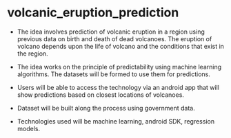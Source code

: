 # volcanic_eruption_prediction

- The idea involves prediction of volcanic eruption in a region using previous data on birth and death of dead volcanoes. The eruption of volcano depends upon the life of volcano and the conditions that exist in the region. 

- The idea works on the principle of predictability using machine learning algorithms. The datasets will be formed to use them for predictions.

- Users will be able to access the technology via an android app that will show predictions based on closest locations of volcanoes.

- Dataset will be built along the process using government data.

- Technologies used will be machine learning, android SDK, regression models.

